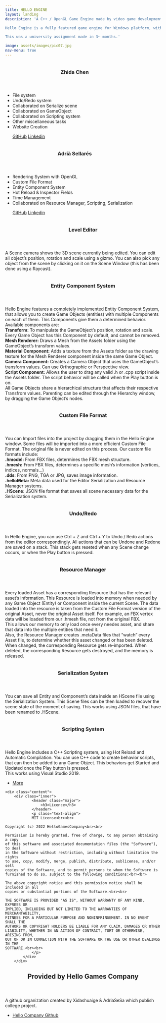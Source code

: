 ```yaml
---
title: HELLO ENGINE 
layout: landing
description: 'A C++ / OpenGL Game Engine made by video game development students Zhida Chen & Adrià Sellarés. 

Hello Engine is a fully featured game engine for Windows platform, with Level Editor, Entity Component System, Custom File Format, Scripting system, Undo/Redo, Resource Manager, Serialization system, and many others.

This was a university assignment made in 3~ months.'

image: assets/images/pic07.jpg
nav-menu: true
---
```


<!-- Main -->
<div id="main">

<!-- Two -->
<section id="two" class="spotlights">
	<section>
		<img class = "avatar-image" src="{% link assets/images/Chen.jpg %}" alt="" data-position="center center" />
		<div class="content" style="width:450px !important">
			<div class="inner">
				<header class="major">
					<h3>Zhida Chen</h3>
				</header>
				<ul>
  					<li>File system</li>
  					<li>Undo/Redo system</li>
  					<li>Collaborated on Serialize scene</li>
					<li>Collaborated on GameObject</li>
					<li>Collaborated on Scripting system</li>			
					<li>Other miscellaneous tasks</li>
					<li>Website Creation</li>
				</ul>
				<ul class="actions">
					<a href="https://github.com/Xidashuaige" target="_blank" class="button">GitHub</a>
					<a href="https://www.linkedin.com/in/zhida-chen-06940b1a9" target="_blank" class="button">Linkedin</a>
				</ul>
			</div>				
		</div>
		<img class = "avatar-image" src="{% link assets/images/Adria.jpg %}" alt="" data-position="center center" />	
		<div class="content" style="width:450px !important">
			<div class="inner">
				<header class="major">
					<h3>Adrià Sellarés</h3>
				</header>
				<ul>
  					<li>Rendering System with OpenGL</li>
  					<li>Custom File Format</li>
  					<li>Entity Component System</li>
					<li>Hot Reload & Inspector Fields</li>
					<li>Time Management</li>
					<li>Collaborated on Resource Manager, Scripting, Serialization</li>
				</ul>
				<ul class="actions">
					<a href="https://github.com/AdriaSeSa" target="_blank" class="button">GitHub</a>
					<a href="https://www.linkedin.com/in/adria-sellares" target="_blank" class="button">Linkedin</a>
				</ul>
			</div>		
		</div>		
	</section>
	<section>
		<img class = "image" src="{% link assets/images/LevelEditor.png %}" alt="" data-position="center center" />
		<div class="content">
			<div class="inner">
				<header class="major">
					<h3>Level Editor</h3>
				</header>
				<p class="text-align">A Scene camera shows the 3D scene currently being edited. You can edit all object’s position, rotation and scale using a gizmo. You can also pick any object from the scene by clicking on it on the Scene Window (this has been done using a Raycast).</p>
			</div>
		</div>
	</section>
	<section>
		<img class = "image" src="{% link assets/gifs/entityComponent.gif %}" style="transform:translateY(50%)" alt="" data-position="25% 25%" />
		<div class="content">
			<div class="inner">
				<header class="major">
					<h3>Entity Component System</h3>
				</header>
				<p class="text-align">
				Hello Engine features a completely implemented Entity Component System, that allows you to create Game Objects (entities) with multiple Components on each of them. This Components give them a determined behavior. Available components are:<br> 
				<b>Transform:</b> To manipulate the GameObject’s position, rotation and scale. Every Game Object has this Component by default, and cannot be removed.<br> 
				<b>Mesh Renderer:</b> Draws a Mesh from the Assets folder using the GameObject’s transform values.<br> 
				<b>Material Component:</b> Adds a texture from the Assets folder as the drawing texture for the Mesh Renderer component inside the same Game Object.<br> 
				<b>Camera Component:</b> Creates a Camera Object that uses the GameObject’s transform values. Can use Orthographic or Perspective view.<br> 
				<b>Script Component:</b> Allows the user to drag any valid .h or .cpp script inside the Assets folder. The script behavior will be called when the Play button is on.<br> 
				All Game Objects share a hierarchical structure that affects their respective Transfrom values. Parenting can be edited through the Hierarchy window, by dragging the Game Object’s nodes.
				</p>
			</div>
		</div>
	</section>
	<section>
		<img class = "image" src="{% link assets/gifs/CFF.gif %}" style="transform:translateY(25%)" alt="" data-position="25% 25%" />
		<div class="content">
			<div class="inner">
				<header class="major">
					<h3>Custom File Format</h3>
				</header>
				<p class="text-align">
				You can Import files into the project by dragging them in the Hello Engine window. Some files will be imported into a more efficient Custom File Format. The original file is never edited on this process. Our custom file formats include:<br>
				<b>.hmodel:</b> From FBX files, determines the FBX mesh structure.<br> 
				<b>.hmesh:</b> From FBX files, determines a specific mesh’s information (vertices, indices, normals…)<br>
				<b>.dds</b>: From PNG, TGA or JPG, saves image information.<br>
				<b>.helloMeta:</b> Meta data used for the Editor Serialization and Resource Manager systems.<br>
				<b>.HScene:</b> JSON file format that saves all scene necessary data for the Serialization system.
				</p>
			</div>
		</div>
	</section>
		<section>
		<img class = "image" src="{% link assets/gifs/UndoRedo.gif %}" alt="" data-position="25% 25%" />
		<div class="content">
			<div class="inner">
				<header class="major">
					<h3>Undo/Redo</h3>
				</header>
				<p class="text-align">
				In Hello Engine, you can use Ctrl + Z and Ctrl + Y to Undo / Redo actions from the editor correspondingly. All actions that can be Undone and Redone are saved on a stack. This stack gets reseted when any Scene change occurs, or when the Play button is pressed.
				</p>
			</div>
		</div>
	</section>
	<section>
		<img class = "image" src="{% link assets/gifs/resource.gif %}" style="transform:translateY(25%)"  alt="" data-position="25% 25%" />
		<div class="content">
			<div class="inner">
				<header class="major">
					<h3>Resource Manager</h3>
				</header>
				<p class="text-align">
				Every loaded Asset has a corresponding Resource that has the relevant asset’s information. This Resource is loaded into memory when needed by any Game Object (Entity) or Component inside the current Scene. The data loaded into the resource is taken from the Custom File Format version of the original Asset, never the original Asset itself. For example, an FBX vertex data will be loaded from our .hmesh file, not from the original FBX.<br> 
				This allows our memory to only load once every needes asset, and share that data into the multiple entities that need it.<br> 
				Also, the Resource Manager creates .metaData files that “watch” every Asset	file, to determine whether this asset changed or has been deleted. When changed, the corresponding Resource gets re-imported. When deleted, the corresponding Resource gets destroyed, and the memory is released.
				</p>
			</div>
		</div>
	</section>
	<section>
		<img class = "image" src="{% link assets/gifs/Serialization.gif %}" alt="" data-position="25% 25%" />
		<div class="content">
			<div class="inner">
				<header class="major">
					<h3>Serialization System</h3>
				</header>
				<p class="text-align">
				You can save all Entity and Component’s data inside an HScene file using the Serialization System. This Scene files can be then loaded to recover the scene state of the moment of saving. This works using JSON files, that have been renamed to .HScene. 
				</p>
			</div>
		</div>
	</section>
	<section>
		<img class = "image" src="{% link assets/gifs/Scripting.gif %}" style="transform:translateY(25%)" alt="" data-position="center center" />
		<div class="content">
			<div class="inner">
				<header class="major">
					<h3>Scripting System</h3>
				</header>
				<p class="text-align">
				Hello Engine includes a C++ Scripting system, using Hot Reload and Automatic Compilation. You can use C++ code to create behavior scripts, that can then be added to any Game Object. This behaviors get Started and Updated once the Play button is pressed.<br>
				This works using Visual Studio 2019. 
				</p>
				<ul class="actions">
					<li><a href="generic.html" class="button">More</a></li>
				</ul>
			</div>
		</div>
	</section>
	<section>
		
	<div class="content">
		<div class="inner">
				<header class="major">
					<h3>Licence</h3>
				</header>
				<p class="text-align">
				MIT License<br><br>

	Copyright (c) 2022 HelloGamesCompany<br><br>

	Permission is hereby granted, free of charge, to any person obtaining a copy
	of this software and associated documentation files (the "Software"), to deal
	in the Software without restriction, including without limitation the rights
	to use, copy, modify, merge, publish, distribute, sublicense, and/or sell
	copies of the Software, and to permit persons to whom the Software is
	furnished to do so, subject to the following conditions:<br><br>

	The above copyright notice and this permission notice shall be included in all
	copies or substantial portions of the Software.<br><br>

	THE SOFTWARE IS PROVIDED "AS IS", WITHOUT WARRANTY OF ANY KIND, EXPRESS OR
	IMPLIED, INCLUDING BUT NOT LIMITED TO THE WARRANTIES OF MERCHANTABILITY,
	FITNESS FOR A PARTICULAR PURPOSE AND NONINFRINGEMENT. IN NO EVENT SHALL THE
	AUTHORS OR COPYRIGHT HOLDERS BE LIABLE FOR ANY CLAIM, DAMAGES OR OTHER
	LIABILITY, WHETHER IN AN ACTION OF CONTRACT, TORT OR OTHERWISE, ARISING FROM,
	OUT OF OR IN CONNECTION WITH THE SOFTWARE OR THE USE OR OTHER DEALINGS IN THE
	SOFTWARE.<br><br>
				</p>
			</div>
		</div>
</section>
</section>



	
<!-- Three -->
<section id="three">
	<div class="inner">
		<header class="major">
			<h2>Provided by Hello Games Company</h2>
		</header>
		<p>
		A github organization  created by Xidashuaige & AdriaSeSa which publish college project.</p>
		<ul class="actions">
			<li><a href="https://github.com/HelloGamesCompany" target="_blank" class="button">Hello Company Github</a></li>
		</ul>
	</div>
</section>

</div>

